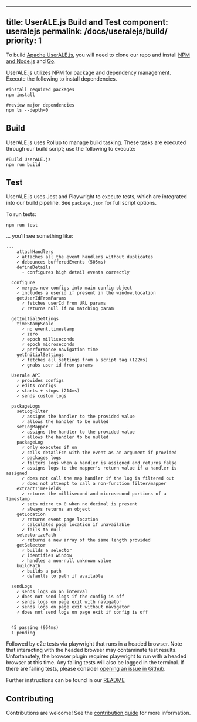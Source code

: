 <!--
  ~ Licensed to the Apache Software Foundation (ASF) under one
  ~ or more contributor license agreements.  See the NOTICE file
  ~ distributed with this work for additional information
  ~ regarding copyright ownership.  The ASF licenses this file
  ~ to you under the Apache License, Version 2.0 (the
  ~ "License"); you may not use this file except in compliance
  ~ with the License.  You may obtain a copy of the License at
  ~
  ~   http://www.apache.org/licenses/LICENSE-2.0
  ~
  ~ Unless required by applicable law or agreed to in writing,
  ~ software distributed under the License is distributed on an
  ~ "AS IS" BASIS, WITHOUT WARRANTIES OR CONDITIONS OF ANY
  ~ KIND, either express or implied.  See the License for the
  ~ specific language governing permissions and limitations
  ~ under the License.
-->

---
title: UserALE.js Build and Test
component: useralejs
permalink: /docs/useralejs/build/
priority: 1
---

To build [Apache UserALE.js](https://github.com/apache/flagon-useralejs/tree/master), you will need to clone our repo and install [NPM and Node.js](https://nodejs.org/) and [Go](https://go.dev/doc/install).

UserALE.js utilizes NPM for package and dependency management. Execute the following to install dependencies.
```
#install required packages
npm install

#review major dependencies
npm ls --depth=0
```

## Build

UserALE.js uses Rollup to manage build tasking. These tasks are executed through our build script; use the following to execute:

```
#Build UserALE.js
npm run build
```

## Test

UserALE.js uses Jest and Playwright to execute tests, which are integrated into our build pipeline. See ``package.json`` for full script options. 

To run tests:
```
npm run test
```
... you'll see something like:
```
...
    attachHandlers
    ✓ attaches all the event handlers without duplicates
    ✓ debounces bufferedEvents (505ms)
    defineDetails
      - configures high detail events correctly

  configure
    ✓ merges new configs into main config object
    ✓ includes a userid if present in the window.location
    getUserIdFromParams
      ✓ fetches userId from URL params
      ✓ returns null if no matching param

  getInitialSettings
    timeStampScale
      ✓ no event.timestamp
      ✓ zero
      ✓ epoch milliseconds
      ✓ epoch microseconds
      ✓ performance navigation time
    getInitialSettings
      ✓ fetches all settings from a script tag (122ms)
      ✓ grabs user id from params

  Userale API
    ✓ provides configs
    ✓ edits configs
    ✓ starts + stops (214ms)
    ✓ sends custom logs

  packageLogs
    setLogFilter
      ✓ assigns the handler to the provided value
      ✓ allows the handler to be nulled
    setLogMapper
      ✓ assigns the handler to the provided value
      ✓ allows the handler to be nulled
    packageLog
      ✓ only executes if on
      ✓ calls detailFcn with the event as an argument if provided
      ✓ packages logs
      ✓ filters logs when a handler is assigned and returns false
      ✓ assigns logs to the mapper's return value if a handler is assigned
      ✓ does not call the map handler if the log is filtered out
      ✓ does not attempt to call a non-function filter/mapper
    extractTimeFields
      ✓ returns the millisecond and microsecond portions of a timestamp
      ✓ sets micro to 0 when no decimal is present
      ✓ always returns an object
    getLocation
      ✓ returns event page location
      ✓ calculates page location if unavailable
      ✓ fails to null
    selectorizePath
      ✓ returns a new array of the same length provided
    getSelector
      ✓ builds a selector
      ✓ identifies window
      ✓ handles a non-null unknown value
    buildPath
      ✓ builds a path
      ✓ defaults to path if available

  sendLogs
    ✓ sends logs on an interval
    ✓ does not send logs if the config is off
    ✓ sends logs on page exit with navigator
    ✓ sends logs on page exit without navigator
    ✓ does not send logs on page exit if config is off


  45 passing (954ms)
  1 pending
```

Followed by e2e tests via playwright that runs in a headed browser. Note that interacting with the headed browser may contaminate test results. Unfortanutely, the browser plugin requires playwright to run with a headed browser at this time. Any failing tests will also be logged in the terminal. If there are failing tests, please consider [opening an issue in Github](https://github.com/apache/flagon-useralejs/issues).

Further instructions can be found in our [README](https://github.com/apache/flagon-useralejs/blob/master/README.md)

## Contributing

Contributions are welcome!  See the [contribution guide](https://github.com/apache/flagon-useralejs/blob/master/CONTRIBUTING.md) for more information.